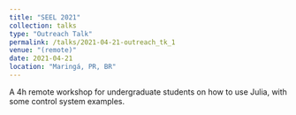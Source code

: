 ```yaml
---
title: "SEEL 2021"
collection: talks
type: "Outreach Talk"
permalink: /talks/2021-04-21-outreach_tk_1
venue: "(remote)"
date: 2021-04-21
location: "Maringá, PR, BR"
---
```


A 4h remote workshop for undergraduate students on how to use Julia, with some control system examples.

